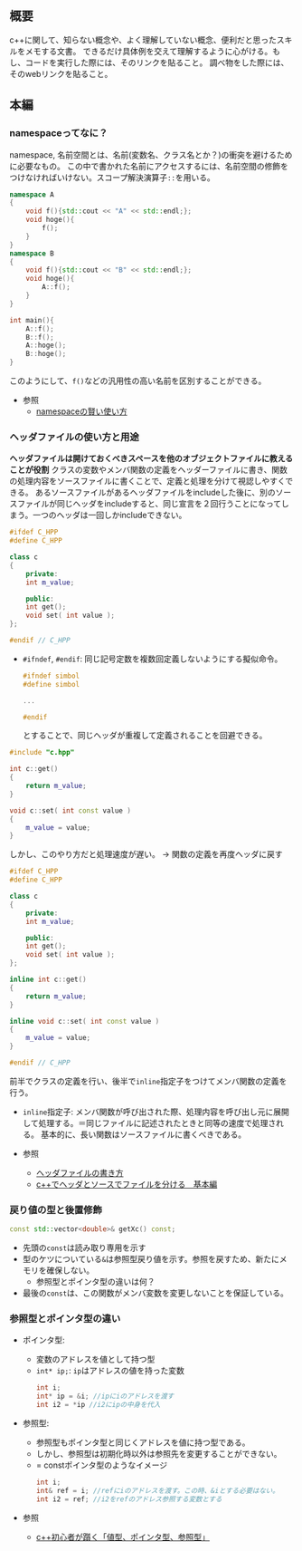 ## 概要
c++に関して、知らない概念や、よく理解していない概念、便利だと思ったスキルをメモする文書。
できるだけ具体例を交えて理解するように心がける。もし、コードを実行した際には、そのリンクを貼ること。
調べ物をした際には、そのwebリンクを貼ること。

## 本編
### namespaceってなに？
namespace, 名前空間とは、名前(変数名、クラス名とか？)の衝突を避けるために必要なもの。
この中で書かれた名前にアクセスするには、名前空間の修飾をつけなければいけない。スコープ解決演算子`::`を用いる。
```cpp
namespace A
{
    void f(){std::cout << "A" << std::endl;};
    void hoge(){
        f();
    }
}
namespace B
{
    void f(){std::cout << "B" << std::endl;};
    void hoge(){
        A::f();
    }
}

int main(){
    A::f();
    B::f();
    A::hoge();
    B::hoge();
}
```
このようにして、`f()`などの汎用性の高い名前を区別することができる。
- 参照
  - [namespaceの賢い使い方](https://qiita.com/_EnumHack/items/430da105a541f9ecd774)


### ヘッダファイルの使い方と用途
**ヘッダファイルは開けておくべきスペースを他のオブジェクトファイルに教えることが役割**
クラスの変数やメンバ関数の定義をヘッダーファイルに書き、関数の処理内容をソースファイルに書くことで、定義と処理を分けて視認しやすくできる。
あるソースファイルがあるヘッダファイルをincludeした後に、別のソースファイルが同じヘッダをincludeすると、同じ宣言を２回行うことになってしまう。一つのヘッダは一回しかincludeできない。
```cpp
#ifdef C_HPP
#define C_HPP

class c
{
    private:
    int m_value;

    public:
    int get();
    void set( int value );
};

#endif // C_HPP
```
- `#ifndef`, `#endif`: 同じ記号定数を複数回定義しないようにする擬似命令。
    ```cpp
    #ifndef simbol
    #define simbol

    ...

    #endif
    ```
    とすることで、同じヘッダが重複して定義されることを回避できる。
```cpp
#include "c.hpp"

int c::get()
{
    return m_value;
}

void c::set( int const value )
{
    m_value = value;
}
```

しかし、このやり方だと処理速度が遅い。
-> 関数の定義を再度ヘッダに戻す

```cpp
#ifdef C_HPP
#define C_HPP

class c
{
    private:
    int m_value;

    public:
    int get();
    void set( int value );
};

inline int c::get()
{
    return m_value;
}

inline void c::set( int const value )
{
    m_value = value;
}

#endif // C_HPP
```
前半でクラスの定義を行い、後半で`inline`指定子をつけてメンバ関数の定義を行う。
- `inline`指定子: メンバ関数が呼び出された際、処理内容を呼び出し元に展開して処理する。＝同じファイルに記述されたときと同等の速度で処理される。
基本的に、長い関数はソースファイルに書くべきである。

- 参照
  - [ヘッダファイルの書き方](https://qiita.com/MoriokaReimen/items/7c83ebd0fbae44d8532d)
  - [c++でヘッダとソースでファイルを分ける　基本編](https://qiita.com/agate-pris/items/1b29726935f0b6e75768)


### 戻り値の型と後置修飾
```cpp
const std::vector<double>& getXc() const;
```
- 先頭の`const`は読み取り専用を示す
- 型のケツについている`&`は参照型戻り値を示す。参照を戻すため、新たにメモリを確保しない。
  - 参照型とポインタ型の違いは何？
- 最後の`const`は、この関数がメンバ変数を変更しないことを保証している。


### 参照型とポインタ型の違い
- ポインタ型: 
  - 変数のアドレスを値として持つ型
  - `int* ip;`: `ip`はアドレスの値を持った変数
    ```cpp
    int i;
    int* ip = &i; //ipにiのアドレスを渡す
    int i2 = *ip //i2にipの中身を代入
    ```
- 参照型: 
  - 参照型もポインタ型と同じくアドレスを値に持つ型である。
  - しかし、参照型は初期化時以外は参照先を変更することができない。
  - = constポインタ型のようなイメージ
    ```cpp
    int i;
    int& ref = i; //refにiのアドレスを渡す。この時、&iとする必要はない。
    int i2 = ref; //i2をrefのアドレス参照する変数とする
    ```

- 参照
  - [c++初心者が躓く「値型、ポインタ型、参照型」](https://qiita.com/0htaka/items/abc0671455ec4ea8b0fc)